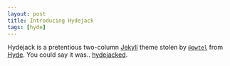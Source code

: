 ```yaml
---
layout: post
title: Introducing Hydejack
tags: [hyde]
---
```


Hydejack is a pretentious two-column [Jekyll](http://jekyllrb.com) theme stolen by [`@qwtel`](https://twitter.com/qwtel) from [Hyde](http://hyde.getpoole.com). You could say it was.. [hydejacked](http://media3.giphy.com/media/makedRIckZBW8/giphy.gif).
